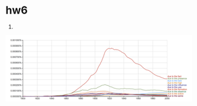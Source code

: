 # hw6
1)  
![1](https://raw.githubusercontent.com/MnogoCars/hw6/master/Снимок%20экрана%202018-04-04%20в%2017.28.05.png)
